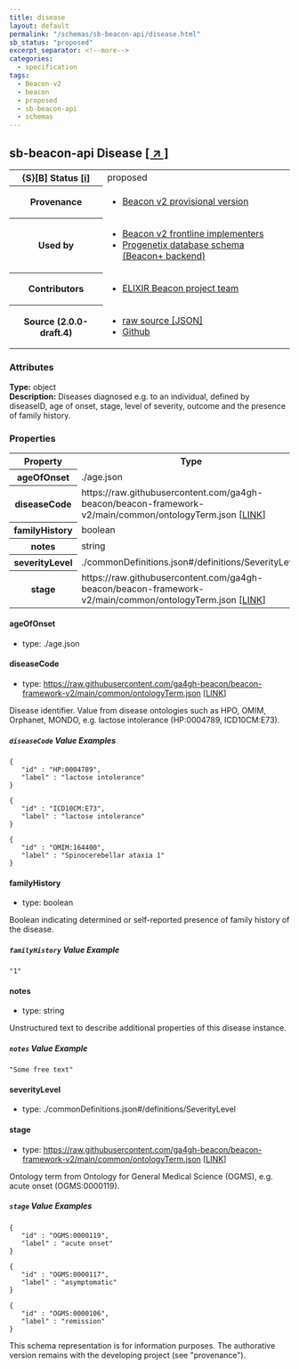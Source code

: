 ```yaml
---
title: disease
layout: default
permalink: "/schemas/sb-beacon-api/disease.html"
sb_status: "proposed"
excerpt_separator: <!--more-->
categories:
  - specification
tags:
  - Beacon-v2
  - beacon
  - proposed
  - sb-beacon-api
  - schemas
---
```


<div id="schema-header-title">
  <h2><span id="schema-header-title-project">sb-beacon-api</span> Disease <a href="https://github.com/ga4gh-schemablocks/sb-beacon-api" target="_BLANK">[ &nearr; ]</a></h2>
</div>

<table id="schema-header-table">
<tr>
<th>{S}[B] Status <a href="https://schemablocks.org/about/sb-status-levels.html">[i]</a></th>
<td><div id="schema-header-status">proposed</div></td>
</tr>
<tr><th>Provenance</th><td><ul>
<li><a href="https://github.com/ga4gh-beacon/">Beacon v2 provisional version</a></li>
</ul></td></tr>
<tr><th>Used by</th><td><ul>
<li><a href="https://ga4gh-approval-service-registry.ega-archive.org">Beacon v2 frontline implementers</a></li>
<li><a href="https://docs.progenetix.org/beaconplus/">Progenetix database schema (Beacon+ backend)</a></li>
</ul></td></tr>


<!--more-->
<tr><th>Contributors</th><td><ul>
<li><a href="https://beacon-project.io/categories/people.html">ELIXIR Beacon project team</a></li>
</ul></td></tr>
<tr><th>Source (2.0.0-draft.4)</th><td><ul>
<li><a href="current/disease.json" target="_BLANK">raw source [JSON]</a></li>
<li><a href="https://github.com/ga4gh-schemablocks/sb-beacon-api/blob/master//disease.yaml" target="_BLANK">Github</a></li>
</ul></td></tr>
</table>

<div id="schema-attributes-title"><h3>Attributes</h3></div>

  
__Type:__ object  
__Description:__ Diseases diagnosed e.g. to an individual, defined by diseaseID, age of onset, stage, level of severity, outcome and the presence of family history.
### Properties

<table id="schema-properties-table">
<tr><th>Property</th><th>Type</th></tr>
<tr><th>ageOfOnset</th><td>./age.json</td></tr>
<tr><th>diseaseCode</th><td>https://raw.githubusercontent.com/ga4gh-beacon/beacon-framework-v2/main/common/ontologyTerm.json [<a href="https://raw.githubusercontent.com/ga4gh-beacon/beacon-framework-v2/main/common/ontologyTerm.json">LINK</a>]</td></tr>
<tr><th>familyHistory</th><td>boolean</td></tr>
<tr><th>notes</th><td>string</td></tr>
<tr><th>severityLevel</th><td>./commonDefinitions.json#/definitions/SeverityLevel</td></tr>
<tr><th>stage</th><td>https://raw.githubusercontent.com/ga4gh-beacon/beacon-framework-v2/main/common/ontologyTerm.json [<a href="https://raw.githubusercontent.com/ga4gh-beacon/beacon-framework-v2/main/common/ontologyTerm.json">LINK</a>]</td></tr>
</table>


#### ageOfOnset

* type: ./age.json




#### diseaseCode

* type: https://raw.githubusercontent.com/ga4gh-beacon/beacon-framework-v2/main/common/ontologyTerm.json [<a href="https://raw.githubusercontent.com/ga4gh-beacon/beacon-framework-v2/main/common/ontologyTerm.json">LINK</a>]

Disease identifier. Value from disease ontologies such as HPO, OMIM, Orphanet, MONDO, e.g. lactose intolerance (HP:0004789, ICD10CM:E73).

##### `diseaseCode` Value Examples  

```
{
   "id" : "HP:0004789",
   "label" : "lactose intolerance"
}
```
```
{
   "id" : "ICD10CM:E73",
   "label" : "lactose intolerance"
}
```
```
{
   "id" : "OMIM:164400",
   "label" : "Spinocerebellar ataxia 1"
}
```

#### familyHistory

* type: boolean

Boolean indicating determined or self-reported presence of family history of the disease.

##### `familyHistory` Value Example  

```
"1"
```

#### notes

* type: string

Unstructured text to describe additional properties of this disease instance.

##### `notes` Value Example  

```
"Some free text"
```

#### severityLevel

* type: ./commonDefinitions.json#/definitions/SeverityLevel




#### stage

* type: https://raw.githubusercontent.com/ga4gh-beacon/beacon-framework-v2/main/common/ontologyTerm.json [<a href="https://raw.githubusercontent.com/ga4gh-beacon/beacon-framework-v2/main/common/ontologyTerm.json">LINK</a>]

Ontology term from Ontology for General Medical Science (OGMS), e.g. acute onset (OGMS:0000119).

##### `stage` Value Examples  

```
{
   "id" : "OGMS:0000119",
   "label" : "acute onset"
}
```
```
{
   "id" : "OGMS:0000117",
   "label" : "asymptomatic"
}
```
```
{
   "id" : "OGMS:0000106",
   "label" : "remission"
}
```
<div id="schema-footer"> This schema representation is for information purposes. The authorative  version remains with the developing project (see "provenance"). </div>


